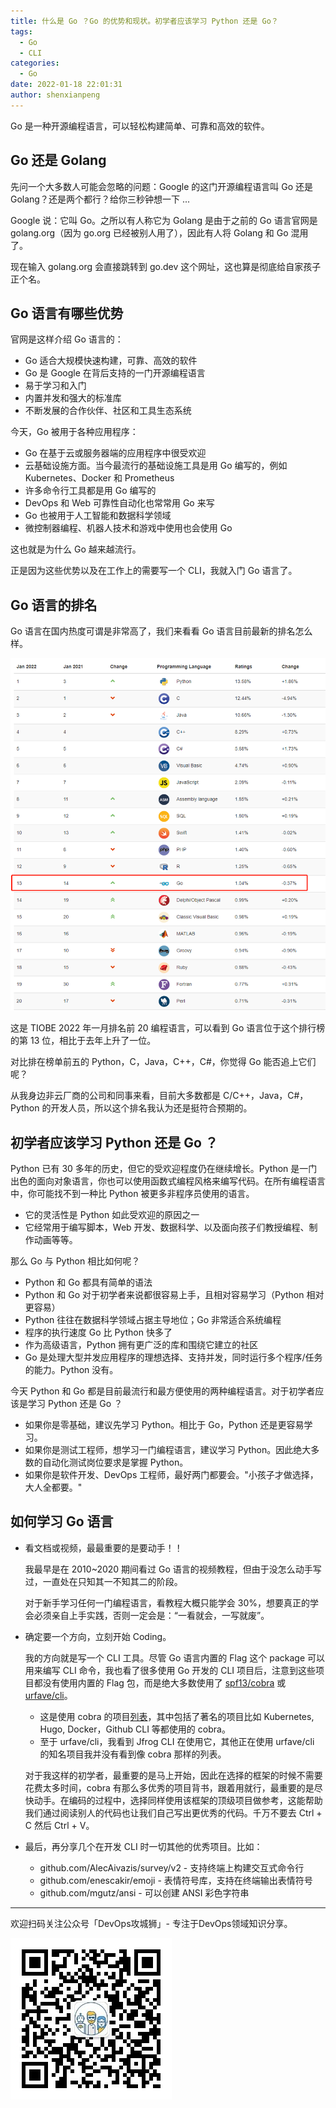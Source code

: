 ```yaml
---
title: 什么是 Go ？Go 的优势和现状。初学者应该学习 Python 还是 Go？
tags:
  - Go
  - CLI
categories:
  - Go
date: 2022-01-18 22:01:31
author: shenxianpeng
---
```


Go 是一种开源编程语言，可以轻松构建简单、可靠和高效的软件。

## Go 还是 Golang

先问一个大多数人可能会忽略的问题：Google 的这门开源编程语言叫 Go 还是 Golang？还是两个都行？给你三秒钟想一下 ...

Google 说：它叫 Go。之所以有人称它为 Golang 是由于之前的 Go 语言官网是 golang.org（因为 go.org 已经被别人用了），因此有人将 Golang 和 Go 混用了。

现在输入 golang.org 会直接跳转到 go.dev 这个网址，这也算是彻底给自家孩子正个名。

## Go 语言有哪些优势

官网是这样介绍 Go 语言的：

* Go 适合大规模快速构建，可靠、高效的软件
* Go 是 Google 在背后支持的一门开源编程语言
* 易于学习和入门
* 内置并发和强大的标准库
* 不断发展的合作伙伴、社区和工具生态系统

今天，Go 被用于各种应用程序：

<!-- more -->

* Go 在基于云或服务器端的应用程序中很受欢迎
* 云基础设施方面。当今最流行的基础设施工具是用 Go 编写的，例如 Kubernetes、Docker 和 Prometheus
* 许多命令行工具都是用 Go 编写的
* DevOps 和 Web 可靠性自动化也常常用 Go 来写
* Go 也被用于人工智能和数据科学领域
* 微控制器编程、机器人技术和游戏中使用也会使用 Go

这也就是为什么 Go 越来越流行。

正是因为这些优势以及在工作上的需要写一个 CLI，我就入门 Go 语言了。

## Go 语言的排名

Go 语言在国内热度可谓是非常高了，我们来看看 Go 语言目前最新的排名怎么样。

<!-- more -->

![Go语言排名](what-is-go/tiobe-index-go.png)

这是 TIOBE 2022 年一月排名前 20 编程语言，可以看到 Go 语言位于这个排行榜的第 13 位，相比于去年上升了一位。

对比排在榜单前五的 Python，C，Java，C++，C#，你觉得 Go 能否追上它们呢？

从我身边非云厂商的公司和同事来看，目前大多数都是 C/C++，Java，C#，Python 的开发人员，所以这个排名我认为还是挺符合预期的。

## 初学者应该学习 Python 还是 Go ？

Python 已有 30 多年的历史，但它的受欢迎程度仍在继续增长。Python 是一门出色的面向对象语言，你也可以使用函数式编程风格来编写代码。在所有编程语言中，你可能找不到一种比 Python 被更多非程序员使用的语言。

* 它的灵活性是 Python 如此受欢迎的原因之一
* 它经常用于编写脚本，Web 开发、数据科学、以及面向孩子们教授编程、制作动画等等。

那么 Go 与 Python 相比如何呢？

* Python 和 Go 都具有简单的语法
* Python 和 Go 对于初学者来说都很容易上手，且相对容易学习（Python 相对更容易）
* Python 往往在数据科学领域占据主导地位；Go 非常适合系统编程
* 程序的执行速度 Go 比 Python 快多了
* 作为高级语言，Python 拥有更广泛的库和围绕它建立的社区
* Go 是处理大型并发应用程序的理想选择、支持并发，同时运行多个程序/任务的能力。Python 没有。

今天 Python 和 Go 都是目前最流行和最方便使用的两种编程语言。对于初学者应该是学习 Python 还是 Go ？

* 如果你是零基础，建议先学习 Python。相比于 Go，Python 还是更容易学习。
* 如果你是测试工程师，想学习一门编程语言，建议学习 Python。因此绝大多数的自动化测试岗位要求是掌握 Python。
* 如果你是软件开发、DevOps 工程师，最好两门都要会。"小孩子才做选择，大人全都要。"

## 如何学习 Go 语言

* 看文档或视频，最最重要的是要动手！！

  我最早是在 2010~2020 期间看过 Go 语言的视频教程，但由于没怎么动手写过，一直处在只知其一不知其二的阶段。

  对于新手学习任何一门编程语言，看教程大概只能学会 30%，想要真正的学会必须亲自上手实践，否则一定会是：“一看就会，一写就废”。

* 确定要一个方向，立刻开始 Coding。

  我的方向就是写一个 CLI 工具。尽管 Go 语言内置的 Flag 这个 package 可以用来编写 CLI 命令，我也看了很多使用 Go 开发的 CLI 项目后，注意到这些项目都没有使用内置的 Flag 包，而是绝大多数使用了 [spf13/cobra](https://github.com/spf13/cobra) 或 [urfave/cli](https://github.com/urfave/cli)。

  * 这是使用 cobra 的项目[列表](https://github.com/spf13/cobra/blob/master/projects_using_cobra.md)，其中包括了著名的项目比如 Kubernetes, Hugo, Docker，Github CLI 等都使用的 cobra。
  * 至于 urfave/cli，我看到 Jfrog CLI 在使用它，其他正在使用 urfave/cli 的知名项目我并没有看到像 cobra 那样的列表。

  对于我这样的初学者，最重要的是马上开始，因此在选择的框架的时候不需要花费太多时间，cobra 有那么多优秀的项目背书，跟着用就行，最重要的是尽快动手。在编码的过程中，选择同样使用该框架的顶级项目做参考，这能帮助我们通过阅读别人的代码也让我们自己写出更优秀的代码。千万不要去 Ctrl + C 然后 Ctrl + V。

* 最后，再分享几个在开发 CLI 时一切其他的优秀项目。比如：

  * github.com/AlecAivazis/survey/v2 - 支持终端上构建交互式命令行
  * github.com/enescakir/emoji - 表情符号库，支持在终端输出表情符号
  * github.com/mgutz/ansi - 可以创建 ANSI 彩色字符串

---

欢迎扫码关注公众号「DevOps攻城狮」- 专注于DevOps领域知识分享。

![ ](https://github.com/shenxianpeng/shenxianpeng.github.io/blob/master/about/index/qrcode.jpg?raw=true)
